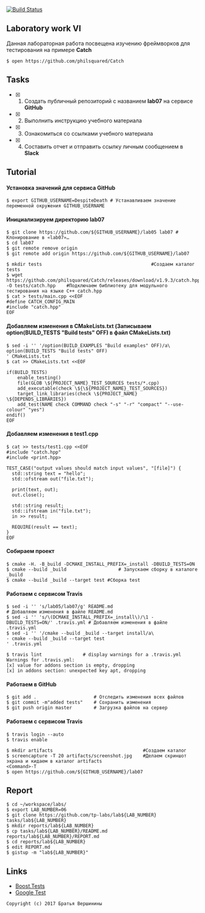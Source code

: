 [![Build Status](https://travis-ci.org/DespiteDeath/lab07.svg?branch=master)](https://travis-ci.org/DespiteDeath/lab07)
## Laboratory work VI

Данная лабораторная работа посвещена изучению фреймворков для тестирования на примере **Catch**

```ShellSession
$ open https://github.com/philsquared/Catch
```

## Tasks

- [x] 1. Создать публичный репозиторий с названием **lab07** на сервисе **GitHub**
- [x] 2. Выполнить инструкцию учебного материала
- [x] 3. Ознакомиться со ссылками учебного материала
- [x] 4. Составить отчет и отправить ссылку личным сообщением в **Slack**

## Tutorial

#### Установка значений для сервиса **GitHub**

```ShellSession
$ export GITHUB_USERNAME=DespiteDeath # Устанавливаем значение переменной окружения GITHUB_USERNAME
```

#### Инициализируем директорию **lab07**

```ShellSession
$ git clone https://github.com/${GITHUB_USERNAME}/lab05 lab07 # Клонирование в «lab07»…
$ cd lab07 
$ git remote remove origin 
$ git remote add origin https://github.com/${GITHUB_USERNAME}/lab07         
```

```ShellSession
$ mkdir tests       				                 #Создаем каталог tests
$ wget https://github.com/philsquared/Catch/releases/download/v1.9.3/catch.hpp -O tests/catch.hpp    #Подключаем библиотеку для модульного тестирования на языке С++ catch.hpp
$ cat > tests/main.cpp <<EOF             	   
#define CATCH_CONFIG_MAIN
#include "catch.hpp"
EOF
```

#### Добавляем изменения в **CMakeLists.txt** (Записываем option(BUILD_TESTS "Build tests" OFF) в файл CMakeLists.txt)

```ShellSession
$ sed -i '' '/option(BUILD_EXAMPLES "Build examples" OFF)/a\   
option(BUILD_TESTS "Build tests" OFF)
' CMakeLists.txt
$ cat >> CMakeLists.txt <<EOF

if(BUILD_TESTS)
	enable_testing()
	file(GLOB \${PROJECT_NAME}_TEST_SOURCES tests/*.cpp)
	add_executable(check \${\${PROJECT_NAME}_TEST_SOURCES})
	target_link_libraries(check \${PROJECT_NAME} \${DEPENDS_LIBRARIES})
	add_test(NAME check COMMAND check "-s" "-r" "compact" "--use-colour" "yes") 
endif()
EOF
```

#### Добавляем изменения в **test1.cpp**

```ShellSession
$ cat >> tests/test1.cpp <<EOF
#include "catch.hpp"
#include <print.hpp>

TEST_CASE("output values should match input values", "[file]") {
  std::string text = "hello";
  std::ofstream out("file.txt");
  
  print(text, out);
  out.close();
  
  std::string result;
  std::ifstream in("file.txt");
  in >> result;
  
  REQUIRE(result == text);
}
EOF
```

#### Собираем проект

```ShellSession
$ cmake -H. -B_build -DCMAKE_INSTALL_PREFIX=_install -DBUILD_TESTS=ON
$ cmake --build _build 					 # Запускаем сборку в каталоге _build
$ cmake --build _build --target test #Сборка test 
```

#### Работаем с сервисом **Travis**

```ShellSession
$ sed -i '' 's/lab05/lab07/g' README.md                                             # Добавляем изменения в файле README.md
$ sed -i '' 's/\(DCMAKE_INSTALL_PREFIX=_install\)/\1 -DBUILD_TESTS=ON/' .travis.yml # Добавляем изменения в файле .travis.yml
$ sed -i '' '/cmake --build _build --target install/a\
- cmake --build _build --target test
' .travis.yml
```

```ShellSession
$ travis lint 				# display warnings for a .travis.yml
Warnings for .travis.yml:
[x] value for addons section is empty, dropping
[x] in addons section: unexpected key apt, dropping
```

#### Работаем в **GitHub** 

```ShellSession
$ git add .                     # Отследить изменения всех файлов
$ git commit -m"added tests"    # Сохранить изменения
$ git push origin master        # Загрузка файлов на сервер
```

#### Работаем с сервисом **Travis**

```ShellSession
$ travis login --auto 
$ travis enable 
```

```ShellSession
$ mkdir artifacts                                 #Создаем каталог
$ screencapture -T 20 artifacts/screenshot.jpg    #Делаем скриншот экрана и кидаем в каталог artifacts
<Command>-T
$ open https://github.com/${GITHUB_USERNAME}/lab07
```

## Report

```ShellSession
$ cd ~/workspace/labs/
$ export LAB_NUMBER=06
$ git clone https://github.com/tp-labs/lab${LAB_NUMBER} tasks/lab${LAB_NUMBER}
$ mkdir reports/lab${LAB_NUMBER}
$ cp tasks/lab${LAB_NUMBER}/README.md reports/lab${LAB_NUMBER}/REPORT.md
$ cd reports/lab${LAB_NUMBER}
$ edit REPORT.md
$ gistup -m "lab${LAB_NUMBER}"
```

## Links

- [Boost.Tests](http://www.boost.org/doc/libs/1_63_0/libs/test/doc/html/)
- [Google Test](https://github.com/google/googletest)

```
Copyright (c) 2017 Братья Вершинины
```
